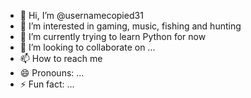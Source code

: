 - 👋 Hi, I’m @usernamecopied31 
- 👀 I’m interested in gaming, music, fishing and hunting
- 🌱 I’m currently trying to learn Python for now
- 💞️ I’m looking to collaborate on ...
- 📫 How to reach me 
- 😄 Pronouns: ...
- ⚡ Fun fact: ...

<!---
usernamecopied31/usernamecopied31 is a ✨ special ✨ repository because its `README.md` (this file) appears on your GitHub profile.
You can click the Preview link to take a look at your changes.
--->
